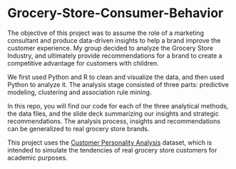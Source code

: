 # Grocery-Store-Consumer-Behavior

The objective of this project was to assume the role of a marketing consultant and produce data-driven insights to help a brand improve the customer experience. 
My group decided to analyze the Grocery Store Industry, and ultimately provide recommendations for a brand to create a competitive advantage for customers with children.

We first used Python and R to clean and visualize the data, and then used Python to analyze it. The analysis stage consisted of three parts: predictive modeling, clustering and association rule mining. 

In this repo, you will find our code for each of the three analytical methods, the data files, and the slide deck summarizing our insights and strategic recommendations.
The analysis process, insights and recommendations can be generalized to real grocery store brands. 

This project uses the [Customer Personality Analysis](https://www.kaggle.com/imakash3011/customer-personality-analysis) dataset, which is intended to simulate the tendencies of real grocery store customers for academic purposes.
